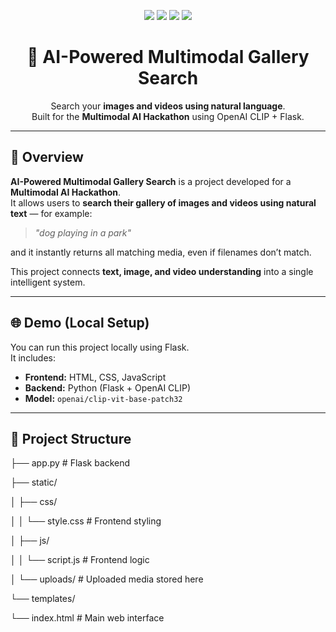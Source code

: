 <p align="center">
  <img src="https://img.shields.io/badge/Python-3.10+-blue?logo=python">
  <img src="https://img.shields.io/badge/Flask-3.0-black?logo=flask">
  <img src="https://img.shields.io/badge/OpenAI%20CLIP-ViT%2FB32-green?logo=openai">
  <img src="https://img.shields.io/badge/Status-Active-success?style=flat">
</p>

<h1 align="center">🧠 AI-Powered Multimodal Gallery Search</h1>

<p align="center">
  Search your <b>images and videos using natural language</b>.<br>
  Built for the <b>Multimodal AI Hackathon</b> using OpenAI CLIP + Flask.
</p>

---

## 🚀 Overview
**AI-Powered Multimodal Gallery Search** is a project developed for a **Multimodal AI Hackathon**.  
It allows users to **search their gallery of images and videos using natural text** — for example:  
> _"dog playing in a park"_  

and it instantly returns all matching media, even if filenames don’t match.

This project connects **text, image, and video understanding** into a single intelligent system.

---

## 🌐 Demo (Local Setup)
You can run this project locally using Flask.  
It includes:
- **Frontend:** HTML, CSS, JavaScript  
- **Backend:** Python (Flask + OpenAI CLIP)  
- **Model:** `openai/clip-vit-base-patch32`

---

## 📂 Project Structure
├── app.py # Flask backend

├── static/

│ ├── css/

│ │ └── style.css # Frontend styling

│ ├── js/

│ │ └── script.js # Frontend logic

│ └── uploads/ # Uploaded media stored here

└── templates/

└── index.html # Main web interface

